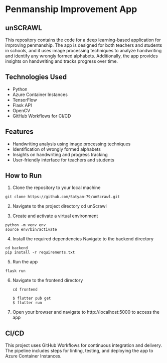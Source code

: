 # Penmanship Improvement App

## unSCRAWL

This repository contains the code for a deep learning-based application for improving penmanship. The app is designed for both teachers and students in schools, and it uses image processing techniques to analyze handwriting and identify any wrongly formed alphabets. Additionally, the app provides insights on handwriting and tracks progress over time.

## Technologies Used
- Python
- Azure Container Instances
- TensorFlow
- Flask API
- OpenCV
- GitHub Workflows for CI/CD

## Features
- Handwriting analysis using image processing techniques
- Identification of wrongly formed alphabets
- Insights on handwriting and progress tracking
- User-friendly interface for teachers and students

## How to Run
1. Clone the repository to your local machine
```
git clone https://github.com/Satyam-79/unScrawl.git
```
2. Navigate to the project directory
cd unScrawl

3. Create and activate a virtual environment
```
python -m venv env
source env/bin/activate
```
4. Install the required dependencies
Navigate to the backend directory
```
cd backend
pip install -r requirements.txt
```
5. Run the app
```
flask run
```
6. Navigate to the frontend directory
    ```
    cd frontend
    ```
    ```
    $ flutter pub get
    $ flutter run
    ```
7. Open your browser and navigate to http://localhost:5000 to access the app

## CI/CD
This project uses GitHub Workflows for continuous integration and delivery. The pipeline includes steps for linting, testing, and deploying the app to Azure Container Instances.
